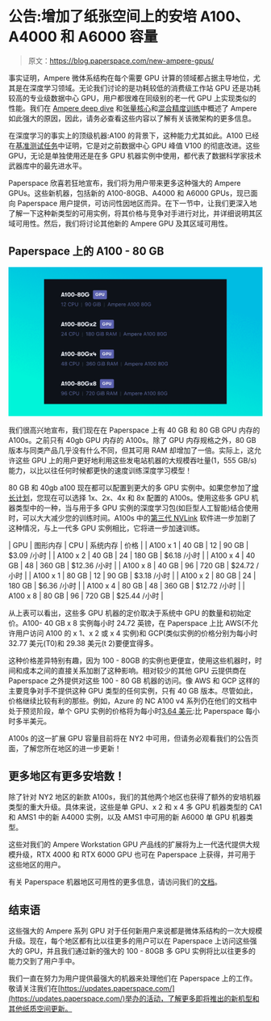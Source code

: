 # 公告:增加了纸张空间上的安培 A100、A4000 和 A6000 容量

> 原文：<https://blog.paperspace.com/new-ampere-gpus/>

事实证明，Ampere 微体系结构在每个需要 GPU 计算的领域都占据主导地位，尤其是在深度学习领域。无论我们讨论的是功耗较低的消费级工作站 GPU 还是功耗较高的专业级数据中心 GPU，用户都很难在同级别的老一代 GPU 上实现类似的性能。我们在 [Ampere deep dive](https://blog.paperspace.com/ampere-gpus-with-paperspace/) 和[张量核心](https://blog.paperspace.com/understanding-tensor-cores/)和[混合精度训练](https://blog.paperspace.com/mixed-precision-training/)中概述了 Ampere 如此强大的原因，因此，请务必查看这些内容以了解有关该微架构的更多信息。

在深度学习的事实上的顶级机器:A100 的背景下，这种能力尤其如此。A100 已经在[基准测试任务](https://blog.paperspace.com/best-gpu-paperspace-2022/)中证明，它是对之前数据中心 GPU 峰值 V100 的彻底改进。这些 GPU，无论是单独使用还是在多 GPU 机器实例中使用，都代表了数据科学家技术武器库中的最先进水平。

Paperspace 欣喜若狂地宣布，我们将为用户带来更多这种强大的 Ampere GPUs。这些新机器，包括新的 A100-80GB、A4000 和 A6000 GPUs，现已面向 Paperspace 用户提供，可访问性因地区而异。在下一节中，让我们更深入地了解一下这种新类型的可用实例，将其价格与竞争对手进行对比，并详细说明其区域可用性。然后，我们将讨论其他新的 Ampere GPU 及其区域可用性。

## Paperspace 上的 A100 - 80 GB

![](img/8cd4d61d49a65fdc3bea016c7fdaa7b9.png)

我们很高兴地宣布，我们现在在 Paperspace 上有 40 GB 和 80 GB GPU 内存的 A100s。之前只有 40gb GPU 内存的 A100s。除了 GPU 内存规格之外，80 GB 版本与同类产品几乎没有什么不同，但其可用 RAM 却增加了一倍。实际上，这允许这些 GPU 上的用户更好地利用这些发电站机器的大规模吞吐量(1，555 GB/s)能力，以比以往任何时候都更快的速度训练深度学习模型！

80 GB 和 40gb a100 现在都可以配置到更大的多 GPU 实例中。如果您参加了[增长计划](https://www.paperspace.com/pricing)，您现在可以选择 1x、2x、4x 和 8x 配置的 A100s。使用这些多 GPU 机器类型中的一种，当与用于多 GPU 实例的深度学习包(如巨型人工智能)结合使用时，可以大大减少您的训练时间。A100s 中的[第三代 NVLink](https://www.nvidia.com/en-us/data-center/ampere-architecture/) 软件进一步加剧了这种情况，与上一代多 GPU 实例相比，它将进一步加速训练。


| GPU | 图形内存 | CPU | 系统内存 | 价格 |
| A100 x 1 | 40 GB | 12 | 90 GB | $3.09 /小时 |
| A100 x 2 | 40 GB | 24 | 180 GB | $6.18 /小时 |
| A100 x 4 | 40 GB | 48 | 360 GB | $12.36 /小时 |
| A100 x 8 | 40 GB | 96 | 720 GB | $24.72 /小时 |
| A100 x 1 | 80 GB | 12 | 90 GB | $3.18 /小时 |
| A100 x 2 | 80 GB | 24 | 180 GB | $6.36 /小时 |
| A100 x 4 | 80 GB | 48 | 360 GB | $12.72 /小时 |
| A100 x 8 | 80 GB | 96 | 720 GB | $25.44 /小时 |

从上表可以看出，这些多 GPU 机器的定价取决于系统中 GPU 的数量和初始定价。A100- 40 GB x 8 实例每小时 24.72 英镑，在 Paperspace 上比 AWS(不允许用户访问 A100 的 x 1、x 2 或 x 4 实例)和 GCP(类似实例的价格分别为每小时 32.77 美元(T0)和 29.38 美元(t 2)要便宜得多。

这种价格差异特别有趣，因为 100 - 80GB 的实例也更便宜，使用这些机器时，时间和成本之间的直接关系加剧了这种影响。相对较少的其他 GPU 云提供商在 Paperspace 之外提供对这些 100 - 80 GB 机器的访问。像 AWS 和 GCP 这样的主要竞争对手不提供这种 GPU 类型的任何实例，只有 40 GB 版本。尽管如此，价格继续比较有利的那些。例如，Azure 的 NC A100 v4 系列仍在他们的文档中处于预览阶段，单个 GPU 实例的价格将为每小时[3.64 美元](https://azure.microsoft.com/en-us/pricing/details/virtual-machines/linux/#pricing):比 Paperspace 每小时多半美元。

A100s 的这一扩展 GPU 容量目前将在 NY2 中可用，但请务必观看我们的公告页面，了解您所在地区的进一步更新！

## 更多地区有更多安培数！

除了针对 NY2 地区的新款 A100s，我们的其他两个地区也获得了额外的安培机器类型的重大升级。具体来说，这些是单 GPU、x 2 和 x 4 多 GPU 机器类型的 CA1 和 AMS1 中的新 A4000 实例，以及 AMS1 中可用的新 A6000 单 GPU 机器类型。

这些对我们的 Ampere Workstation GPU 产品线的扩展将为上一代迭代提供大规模升级，RTX 4000 和 RTX 6000 GPU 也可在 Paperspace 上获得，并可用于这些地区的用户。

有关 Paperspace 机器地区可用性的更多信息，请访问我们的[文档](https://docs.paperspace.com/core/compute/machine-types)。

## 结束语

这些强大的 Ampere 系列 GPU 对于任何新用户来说都是微体系结构的一次大规模升级。现在，每个地区都有比以往更多的用户可以在 Paperspace 上访问这些强大的 GPU，并且我们通过新的强大的 100 - 80GB 多 GPU 实例将比以往更多的能力交到了用户手中。

我们一直在努力为用户提供最强大的机器来处理他们在 Paperspace 上的工作。敬请关注我们在[https://updates.paperspace.com/](https://updates.paperspace.com/)举办的活动，了解更多即将推出的新机型和其他纸质空间更新。